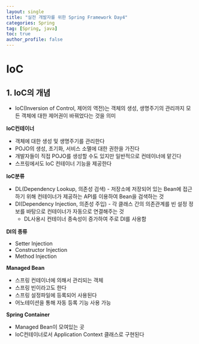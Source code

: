 ```yaml
---
layout: single
title: "실전 개발자를 위한 Spring Framework Day4"
categories: Spring
tag: [Spring, java]
toc: true
author_profile: false
---
```

# IoC

## 1. IoC의 개념

* IoC(Inversion of Control, 제어의 역전)는 객체의 생성, 생명주기의 관리까지 모든 객체에 대한 제어권이 바꿔었다는 것을 의미



**IoC컨테이너**

* 객체에 대한 생성 및 생명주기를 관리한다
* POJO의 생성, 초기화, 서비스 소멸에 대한 권한을 가진다
* 개발자들이 직접 POJO를 생성할 수도 있지만 일반적으로 컨테이너에 맡긴다
* 스프링에서도 IoC 컨테이너 기능을 제공한다



**IoC분류**

* DL(Dependency Lookup, 의존성 검색) - 저장소에 저장되어 있는 Bean에 접근하기 위해 컨테이너가 제공하는 API를 이용하여 Bean을 검색하는 것
* DI(Dependency Injection, 의존성 주입) - 각 클래스 간의 의존관계를 빈 설정 정보를 바탕으로 컨테이너가 자동으로 연결해주는 것
  * DL사용시 컨테이너 종속성이 증가하여 주로 DI를 사용함



**DI의 종류**

* Setter Injection
* Constructor Injection
* Method Injection



**Managed Bean**

* 스프링 컨테이너에 의해서 관리되는 객체
* 스프링 빈이라고도 한다
* 스프링 설정파일에 등록되어 사용된다
* 어노테이션을 통해 자동 등록 기능 사용 가능



**Spring Container**

* Managed Bean이 모여있는 곳
* IoC컨테이너로서 Application Context 클래스로 구현된다











